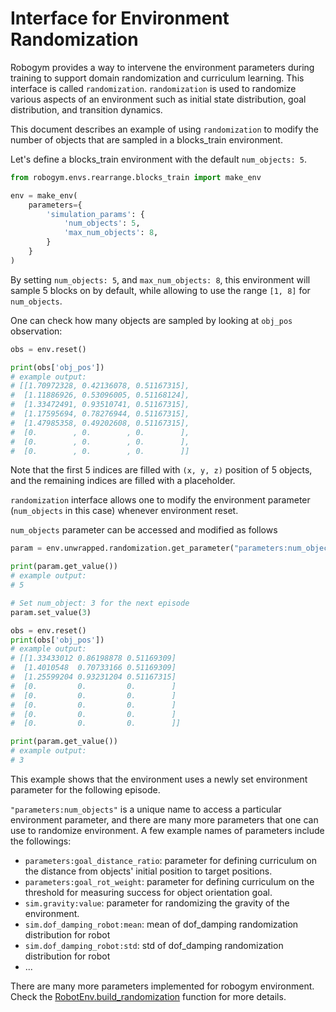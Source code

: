 # Interface for Environment Randomization

Robogym provides a way to intervene the environment parameters during training to support domain randomization and curriculum learning.
This interface is called `randomization`.
`randomization` is used to randomize various aspects of an environment
such as initial state distribution, goal distribution, and transition dynamics.

This document describes an example of using `randomization` to modify the number of objects
that are sampled in a blocks_train environment.

Let's define a blocks_train environment with the default `num_objects: 5`.
```python
from robogym.envs.rearrange.blocks_train import make_env

env = make_env(
    parameters={
        'simulation_params': {
            'num_objects': 5,
            'max_num_objects': 8,
        }
    }
)
```

By setting `num_objects: 5`, and `max_num_objects: 8`, this environment will sample 5 blocks on
by default, while allowing to use the range `[1, 8]` for `num_objects`.

One can check how many objects are sampled by looking at `obj_pos` observation:
```python
obs = env.reset()

print(obs['obj_pos'])
# example output: 
# [[1.70972328, 0.42136078, 0.51167315],
#  [1.11886926, 0.53096005, 0.51168124],
#  [1.33472491, 0.93510741, 0.51167315],
#  [1.17595694, 0.78276944, 0.51167315],
#  [1.47985358, 0.49202608, 0.51167315],
#  [0.        , 0.        , 0.        ],
#  [0.        , 0.        , 0.        ],
#  [0.        , 0.        , 0.        ]]
```
Note that the first 5 indices are filled with `(x, y, z)` position of 5 objects, and the
remaining indices are filled with a placeholder.

`randomization` interface allows one to modify the environment parameter (`num_objects` in
 this case) whenever environment reset.

`num_objects` parameter can be accessed and modified as follows
```python
param = env.unwrapped.randomization.get_parameter("parameters:num_objects")

print(param.get_value())
# example output:
# 5

# Set num_object: 3 for the next episode
param.set_value(3)

obs = env.reset()
print(obs['obj_pos'])
# example output:
# [[1.33433012 0.86198878 0.51169309]
#  [1.4010548  0.70733166 0.51169309]
#  [1.25599204 0.93231204 0.51167315]
#  [0.         0.         0.        ]
#  [0.         0.         0.        ]
#  [0.         0.         0.        ]
#  [0.         0.         0.        ]
#  [0.         0.         0.        ]]

print(param.get_value())
# example output:
# 3
```
This example shows that the environment uses a newly set environment parameter for the following
 episode.

`"parameters:num_objects"` is a unique name to access a particular environment parameter, and
 there are many more parameters that one can use to randomize environment.
A few example names of parameters include the followings:
* `parameters:goal_distance_ratio`: parameter for defining curriculum on the distance from
 objects' initial position to target positions.
* `parameters:goal_rot_weight`: parameter for defining curriculum on the threshold for measuring
 success for object orientation goal.
* `sim.gravity:value`: parameter for randomizing the gravity of the environment.
* `sim.dof_damping_robot:mean`: mean of dof_damping randomization distribution for robot
* `sim.dof_damping_robot:std`: std of dof_damping randomization distribution for robot
* ...

There are many more parameters implemented for robogym environment.
Check the [RobotEnv.build_randomization](../robogym/robot_env.py#L1041) function for more details.
